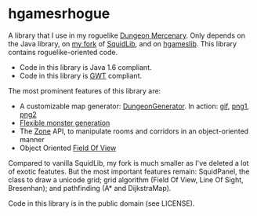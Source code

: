 # hgamesrhogue

A library that I use in my roguelike [Dungeon Mercenary](http://www.schplaf.org/hgames). Only depends on the Java library, on [my fork](https://github.com/smelc/SquidLib) of [SquidLib](https://github.com/SquidPony/SquidLib), and on [hgameslib](https://github.com/smelc/hgameslib). This library contains roguelike-oriented code.

* Code in this library is Java 1.6 compliant.
* Code in this library is [GWT](www.gwtproject.org/) compliant.

The most prominent features of this library are:

* A customizable map generator: [DungeonGenerator](https://github.com/smelc/hgamesrhogue/blob/master/src/main/java/com/hgames/rhogue/generation/map/DungeonGenerator.java). In action: [gif](https://i.imgur.com/gYMyLPw.gifv), [png1](https://i.imgur.com/R3APwq0.png), [png2](https://i.imgur.com/8C0L8aq.png)
* [Flexible monster generation](http://hgamesdev.blogspot.fr/2017/11/flexible-object-oriented-generation-of.html)
* The [Zone](https://github.com/smelc/hgamesrhogue/blob/master/src/main/java/com/hgames/rhogue/zone/Zone.java) API, to manipulate rooms and corridors in an object-oriented manner
* Object Oriented [Field Of View](https://github.com/smelc/hgamesrhogue/blob/master/src/main/java/com/hgames/rhogue/fov/ShadowCastingObjectFOV.java)

Compared to vanilla SquidLib, my fork is much smaller as I've deleted a lot of exotic featutes. But the most important features remain: SquidPanel, the class to draw a unicode grid; grid algorithm (Field Of View, Line Of Sight, Bresenhan); and pathfinding (A\* and DijkstraMap).

Code in this library is in the public domain (see LICENSE).

